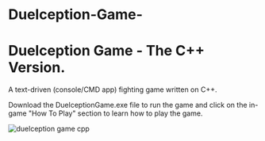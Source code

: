 # Duelception-Game-

# Duelception Game - The C++ Version.

A text-driven (console/CMD app) fighting game written on C++.

Download the DuelceptionGame.exe file to run the game and click on the in-game "How To Play" section to learn how to play the game.

![duelception game cpp](https://user-images.githubusercontent.com/46231723/51348165-db1dea00-1a99-11e9-9bc1-538a68f3881b.gif)

